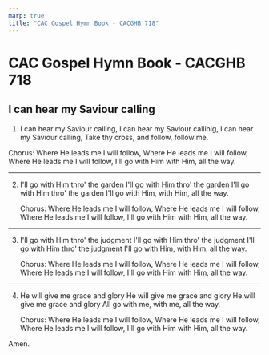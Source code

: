 ```yaml
---
marp: true
title: "CAC Gospel Hymn Book - CACGHB 718"
---
```


# CAC Gospel Hymn Book - CACGHB 718
## I can hear my Saviour calling


1. I can hear my Saviour calling,
	I can hear my Saviour callinig,
	I can hear my Saviour calling,
	Take thy cross, and follow, follow me.

Chorus:
	Where He leads me I will follow,
	Where He leads me I will follow,
	Where He leads me I will follow,
	I'll go with Him with Him, all the way.

---
2. I'll go with Him thro' the garden
	I'll go with Him thro' the garden
	I'll go with Him thro' the garden
	I'll go with Him, with Him, all the way.

    Chorus:
	Where He leads me I will follow,
	Where He leads me I will follow,
	Where He leads me I will follow,
	I'll go with Him with Him, all the way.

---
3. I'll go with Him thro' the judgment
	I'll go with Him thro' the judgment
	I'll go with Him thro' the judgment
	I'll go with Him, with Him, all the way.

    Chorus:
	Where He leads me I will follow,
	Where He leads me I will follow,
	Where He leads me I will follow,
	I'll go with Him with Him, all the way.

---
4. He will give me grace and glory
	He will give me grace and glory
	He will give me grace and glory
	All go with me, with me, all the way.

    Chorus:
	Where He leads me I will follow,
	Where He leads me I will follow,
	Where He leads me I will follow,
	I'll go with Him with Him, all the way.

Amen.
